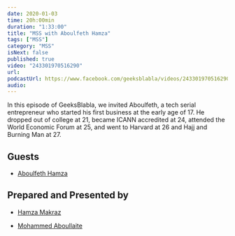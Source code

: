 ```yaml
---
date: 2020-01-03
time: 20h:00min
duration: "1:33:00"
title: "MSS with Aboulfeth Hamza"
tags: ["MSS"]
category: "MSS"
isNext: false
published: true
video: "243301970516290"
url:
podcastUrl: https://www.facebook.com/geeksblabla/videos/243301970516290/
audio:
---
```


In this episode of GeeksBlabla, we invited Aboulfeth, a tech serial entrepreneur who started his first business at the early age of 17. He dropped out of college at 21, became ICANN accredited at 24, attended the World Economic Forum at 25, and went to Harvard at 26 and Hajj and Burning Man at 27.

## Guests

- [Aboulfeth Hamza](https://www.aboulfeth.com/)

## Prepared and Presented by

- [Hamza Makraz](https://web.facebook.com/MakrazHamza)

- [Mohammed Aboullaite](https://aboullaite.me)
